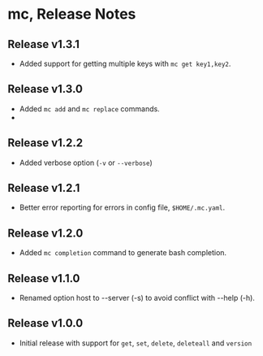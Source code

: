 # mc, Release Notes

## Release v1.3.1

* Added support for getting multiple keys with `mc get key1,key2`.

## Release v1.3.0

* Added `mc add` and `mc replace` commands.
*
## Release v1.2.2

* Added verbose option (`-v` or `--verbose`)

## Release v1.2.1

* Better error reporting for errors in config file, `$HOME/.mc.yaml`.

## Release v1.2.0

* Added `mc completion` command to generate bash completion.

## Release v1.1.0

* Renamed option host to --server (-s) to avoid conflict with --help (-h).

## Release v1.0.0

* Initial release with support for `get`, `set`, `delete`, `deleteall` and
  `version`

